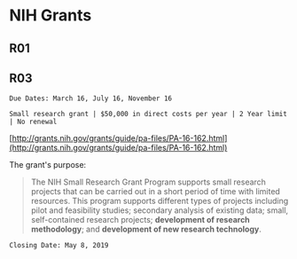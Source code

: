 # NIH Grants

## R01




## R03
`Due Dates: March 16, July 16, November 16`

`Small research grant | $50,000 in direct costs per year | 2 Year limit | No renewal`

[http://grants.nih.gov/grants/guide/pa-files/PA-16-162.html](http://grants.nih.gov/grants/guide/pa-files/PA-16-162.html)

The grant's purpose:
> The NIH Small Research Grant Program supports small research projects that can be carried out in a short period of time with limited resources. This program supports different types of projects including pilot and feasibility studies; secondary analysis of existing data; small, self-contained research projects; **development of research methodology**; and **development of new research technology**. 

`Closing Date: May 8, 2019`


